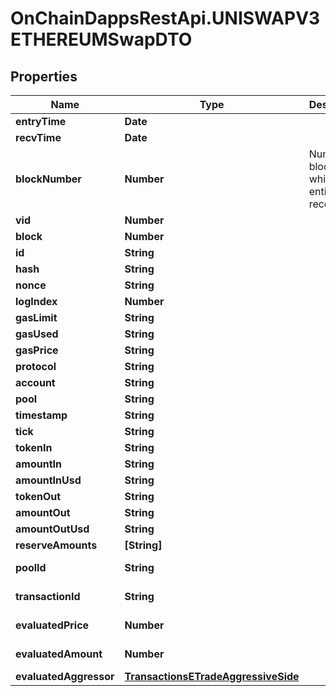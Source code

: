 # OnChainDappsRestApi.UNISWAPV3ETHEREUMSwapDTO

## Properties

Name | Type | Description | Notes
------------ | ------------- | ------------- | -------------
**entryTime** | **Date** |  | [optional] 
**recvTime** | **Date** |  | [optional] 
**blockNumber** | **Number** | Number of block in which entity was recorded. | [optional] 
**vid** | **Number** |  | [optional] 
**block** | **Number** |  | [optional] 
**id** | **String** |  | [optional] 
**hash** | **String** |  | [optional] 
**nonce** | **String** |  | [optional] 
**logIndex** | **Number** |  | [optional] 
**gasLimit** | **String** |  | [optional] 
**gasUsed** | **String** |  | [optional] 
**gasPrice** | **String** |  | [optional] 
**protocol** | **String** |  | [optional] 
**account** | **String** |  | [optional] 
**pool** | **String** |  | [optional] 
**timestamp** | **String** |  | [optional] 
**tick** | **String** |  | [optional] 
**tokenIn** | **String** |  | [optional] 
**amountIn** | **String** |  | [optional] 
**amountInUsd** | **String** |  | [optional] 
**tokenOut** | **String** |  | [optional] 
**amountOut** | **String** |  | [optional] 
**amountOutUsd** | **String** |  | [optional] 
**reserveAmounts** | **[String]** |  | [optional] 
**poolId** | **String** |  | [optional] [readonly] 
**transactionId** | **String** |  | [optional] [readonly] 
**evaluatedPrice** | **Number** |  | [optional] [readonly] 
**evaluatedAmount** | **Number** |  | [optional] [readonly] 
**evaluatedAggressor** | [**TransactionsETradeAggressiveSide**](TransactionsETradeAggressiveSide.md) |  | [optional] 


